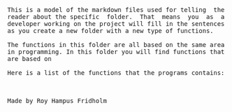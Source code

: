 
<pre>
This is a model of the markdown files used for telling  the
reader about the specific  folder.  That  means  you  as  a
developer working on the project will fill in the sentences
as you create a new folder with a new type of functions.

The functions in this folder are all based on the same area
in programming. In this folder you will find functions that
are based on 

Here is a list of the functions that the programs contains:



Made by Roy Hampus Fridholm
</pre>
